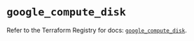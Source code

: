 # `google_compute_disk`

Refer to the Terraform Registry for docs: [`google_compute_disk`](https://registry.terraform.io/providers/hashicorp/google-beta/6.25.0/docs/resources/google_compute_disk).
